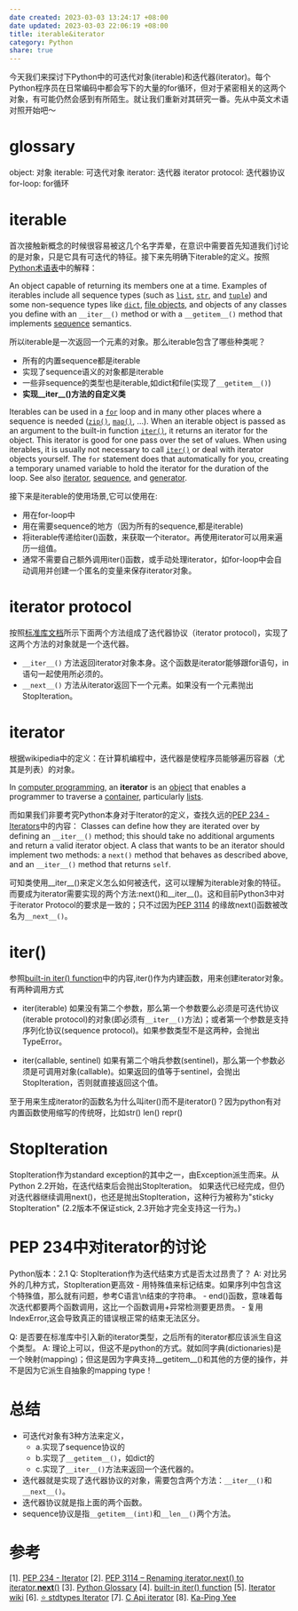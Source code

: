 ```yaml
---
date created: 2023-03-03 13:24:17 +08:00
date updated: 2023-03-03 22:06:19 +08:00
title: iterable&iterator
category: Python
share: true
---
```

今天我们来探讨下Python中的可迭代对象(iterable)和迭代器(iterator)。每个Python程序员在日常编码中都会写下的大量的for循环，但对于紧密相关的这两个对象，有可能仍然会感到有所陌生。就让我们重新对其研究一番。先从中英文术语对照开始吧～

# glossary
object: 对象
iterable: 可迭代对象
iterator: 迭代器
iterator protocol: 迭代器协议
for-loop: for循环

# iterable
首次接触新概念的时候很容易被这几个名字弄晕，在意识中需要首先知道我们讨论的是对象，只是它具有可迭代的特征。接下来先明确下iterable的定义。按照[Python术语表](https://docs.python.org/3/glossary.html#term-iterable)中的解释：

An object capable of returning its members one at a time. Examples of iterables include all sequence types (such as [`list`](https://docs.python.org/3/library/stdtypes.html#list "list"), [`str`](https://docs.python.org/3/library/stdtypes.html#str "str"), and [`tuple`](https://docs.python.org/3/library/stdtypes.html#tuple "tuple")) and some non-sequence types like [`dict`](https://docs.python.org/3/library/stdtypes.html#dict "dict"), [file objects](https://docs.python.org/3/glossary.html#term-file-object), and objects of any classes you define with an `__iter__()` method or with a `__getitem__()` method that implements [sequence](https://docs.python.org/3/glossary.html#term-sequence) semantics.

所以iterable是一次返回一个元素的对象。那么iterable包含了哪些种类呢？
- 所有的内置sequence都是iterable
- 实现了sequence语义的对象都是iterable
- 一些非sequence的类型也是iterable,如dict和file(实现了`__getitem__()`)
- **实现__iter__()方法的自定义类**

Iterables can be used in a [`for`](https://docs.python.org/3/reference/compound_stmts.html#for) loop and in many other places where a sequence is needed ([`zip()`](https://docs.python.org/3/library/functions.html#zip "zip"), [`map()`](https://docs.python.org/3/library/functions.html#map "map"), …). When an iterable object is passed as an argument to the built-in function [`iter()`](https://docs.python.org/3/library/functions.html#iter "iter"), it returns an iterator for the object. This iterator is good for one pass over the set of values. When using iterables, it is usually not necessary to call [`iter()`](https://docs.python.org/3/library/functions.html#iter "iter") or deal with iterator objects yourself. The `for` statement does that automatically for you, creating a temporary unamed variable to hold the iterator for the duration of the loop. See also [iterator](https://docs.python.org/3/glossary.html#term-iterator), [sequence](https://docs.python.org/3/glossary.html#term-sequence), and [generator](https://docs.python.org/3/glossary.html#term-generator).

接下来是iterable的使用场景,它可以使用在:
- 用在for-loop中
- 用在需要sequence的地方（因为所有的sequence,都是iterable)
- 将iterable传递给iter()函数，来获取一个iterator。再使用iterator可以用来遍历一组值。
- 通常不需要自己额外调用iter()函数，或手动处理iterator，如for-loop中会自动调用并创建一个匿名的变量来保存iterator对象。

# iterator protocol
按照[标准库文档](https://docs.python.org/3/library/stdtypes.html#typeiter)所示下面两个方法组成了迭代器协议（iterator protocol)，实现了这两个方法的对象就是一个迭代器。
- `__iter__()` 方法返回iterator对象本身。这个函数是iterator能够跟for语句，in语句一起使用所必须的。
- `__next__()` 方法从iterator返回下一个元素。如果没有一个元素抛出StopIteration。

# iterator
根据wikipedia中的定义：在计算机编程中，迭代器是使程序员能够遍历容器（尤其是列表）的对象。

In [computer programming](https://en.wikipedia.org/wiki/Computer_programming "Computer programming"), an **iterator** is an [object](https://en.wikipedia.org/wiki/Object_(computing) "Object (computing)") that enables a programmer to traverse a [container](https://en.wikipedia.org/wiki/Container_(data_structure) "Container (data structure)"), particularly [lists](https://en.wikipedia.org/wiki/List_(abstract_data_type) "List (abstract data type)").

而如果我们非要考究Python本身对于Iterator的定义，查找久远的[PEP 234 - Iterators](https://peps.python.org/pep-3114/)中的内容：
	Classes can define how they are iterated over by defining an `__iter__()` method; this should take no additional arguments and return a valid iterator object. A class that wants to be an iterator should implement two methods: a `next()` method that behaves as described above, and an `__iter__()` method that returns `self`.

可知类使用__iter__()来定义怎么如何被迭代，这可以理解为iterable对象的特征。而要成为iterator需要实现的两个方法:next()和__iter__()。这和目前Python3中对于iterator Protocol的要求是一致的；只不过因为[PEP 3114](https://peps.python.org/pep-3114/) 的缘故next()函数被改名为`__next__()`。

# iter()
参照[built-in iter() function](https://docs.python.org/3/library/functions.html#iter)中的内容,iter()作为内建函数，用来创建iterator对象。
有两种调用方式
- iter(iterable)
	如果没有第二个参数，那么第一个参数要么必须是可迭代协议(iterable protocol)的对象(即必须有`__iter__()`方法)；或者第一个参数是支持序列化协议(sequence protocol)。如果参数类型不是这两种，会抛出TypeError。

- iter(callable, sentinel)
	如果有第二个哨兵参数(sentinel)，那么第一个参数必须是可调用对象(callable)。如果返回的值等于sentinel，会抛出StopIteration，否则就直接返回这个值。
	

至于用来生成iterator的函数名为什么叫iter()而不是iterator()？因为python有对内置函数使用缩写的传统呀，比如str() len() repr()

# StopIteration
StopIteration作为standard exception的其中之一，由Exception派生而来。从Python 2.2开始，在迭代结束后会抛出StopIteration。
如果迭代已经完成，但仍对迭代器继续调用next()，也还是抛出StopIteration，这种行为被称为"sticky StopIteration" (2.2版本不保证stick, 2.3开始才完全支持这一行为。)


# PEP 234中对iterator的讨论
Python版本：2.1
Q: StopIteration作为迭代结束方式是否太过昂贵了？
A: 对比另外的几种方式，StopIteration更高效
	- 用特殊值来标记结束。如果序列中包含这个特殊值，那么就有问题，参考C语言\n结束的字符串。
	- end()函数，意味着每次迭代都要两个函数调用，这比一个函数调用+异常检测要更昂贵。
	- 复用IndexError,这会导致真正的错误根正常的结束无法区分。

Q: 是否要在标准库中引入新的iterator类型，之后所有的iterator都应该派生自这个类型。
A: 理论上可以，但这不是python的方式。就如同字典(dictionaries)是一个映射(mapping)；但这是因为字典支持__getitem__()和其他的方便的操作，并不是因为它派生自抽象的mapping type！

# 总结
- 可迭代对象有3种方法来定义，
	- a.实现了sequence协议的 
	- b.实现了`__getitem__()`，如dict的 
	- c.实现了`__iter__()`方法来返回一个迭代器的。
- 迭代器就是实现了迭代器协议的对象，需要包含两个方法：`__iter__()`和`__next__()`。
- 迭代器协议就是指上面的两个函数。
- sequence协议是指`__getitem__(int)`和`__len__()`两个方法。

# 参考
[1]. [PEP 234 - Iterator](https://peps.python.org/pep-0234/)
[2]. [PEP 3114 – Renaming iterator.next() to iterator.__next__()](https://peps.python.org/pep-3114/)
[3]. [Python Glossary](https://docs.python.org/3/glossary.html)
[4]. [built-in iter() function](https://docs.python.org/3/library/functions.html#iter)
[5]. [Iterator wiki](https://wiki.python.org/moin/Iterator)
[6]. [⭐️ stdtypes Iterator](https://docs.python.org/3/library/stdtypes.html#typeiter)
[7]. [C Api iterator](https://docs.python.org/3/c-api/iterator.html)
[8]. [Ka-Ping Yee](http://zesty.ca/)